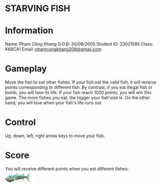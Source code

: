 #                                              STARVING FISH

# Information

  Name: Phạm Công Khang
  D.O.B: 20/09/2005
  Student ID: 23021595
  Class: K68CA1
  Email: phamcongkhang209@gmail.com

# Gameplay

Move the fish to eat other fishes. If your fish eat the valid fish, it will receive points corresponding to different fish. By contrast, if you eat illegal fish or bomb, you will lose its life. If your fish reach 1000 points, you will win this game. The more fishes you eat, the bigger your fish'size is. On the other hand, you will lose when your fish's life runs out.

# Control

Up, down, left, right arrow keys to move your fish.

# Score

You will receive different points when you eat different fishes: 
![alt](https://github.com/kxuff/Starving-Fish/blob/main/image/BarraImage.png)
